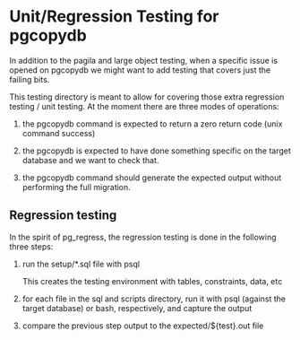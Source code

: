 # Unit/Regression Testing for pgcopydb

In addition to the pagila and large object testing, when a specific issue is
opened on pgcopydb we might want to add testing that covers just the failing
bits.

This testing directory is meant to allow for covering those extra regression
testing / unit testing. At the moment there are three modes of operations:

  1. the pgcopydb command is expected to return a zero return code (unix
     command success)

  2. the pgcopydb is expected to have done something specific on the target
     database and we want to check that.

  3. the pgcopydb command should generate the expected output without performing
     the full migration.

## Regression testing

In the spirit of pg_regress, the regression testing is done in the following
three steps:

  1. run the setup/*.sql file with psql

     This creates the testing environment with tables, constraints, data, etc

  2. for each file in the sql and scripts directory, run it with psql (against
     the target database) or bash, respectively, and capture the output

  3. compare the previous step output to the expected/${test}.out file
